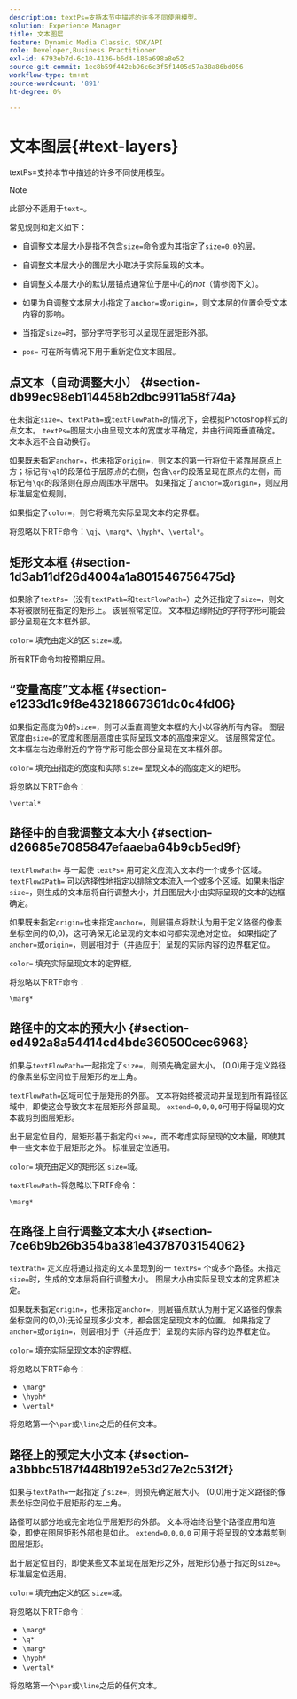 ```yaml
---
description: textPs=支持本节中描述的许多不同使用模型。
solution: Experience Manager
title: 文本图层
feature: Dynamic Media Classic，SDK/API
role: Developer,Business Practitioner
exl-id: 6793eb7d-6c10-4136-b6d4-186a698a8e52
source-git-commit: 1ec8b59f442eb96c6c3f5f1405d57a38a86bd056
workflow-type: tm+mt
source-wordcount: '891'
ht-degree: 0%

---
```


# 文本图层{#text-layers}

textPs=支持本节中描述的许多不同使用模型。

>[!NOTE]
>
>此部分不适用于`text=`。

常见规则和定义如下：

* 自调整文本层大小是指不包含`size=`命令或为其指定了`size=0,0`的层。

* 自调整文本层大小的图层大小取决于实际呈现的文本。
* 自调整文本层大小的默认层锚点通常位于层中心的&#x200B;*not*（请参阅下文）。
* 如果为自调整文本层大小指定了`anchor=`或`origin=`，则文本层的位置会受文本内容的影响。

* 当指定`size=`时，部分字符字形可以呈现在层矩形外部。
* `pos=` 可在所有情况下用于重新定位文本图层。

## 点文本（自动调整大小） {#section-db99ec98eb114458b2dbc9911a58f74a}

在未指定`size=`、`textPath=`或`textFlowPath=`的情况下，会模拟Photoshop样式的点文本。 `textPs=`图层大小由呈现文本的宽度水平确定，并由行间距垂直确定。 文本永远不会自动换行。

如果既未指定`anchor=`，也未指定`origin=`，则文本的第一行将位于紧靠层原点上方；标记有`\ql`的段落位于层原点的右侧，包含`\qr`的段落呈现在原点的左侧，而标记有`\qc`的段落则在原点周围水平居中。 如果指定了`anchor=`或`origin=`，则应用标准层定位规则。

如果指定了`color=`，则它将填充实际呈现文本的定界框。

将忽略以下RTF命令：`\qj`、`\marg*`、`\hyph*`、`\vertal*`。

## 矩形文本框 {#section-1d3ab11df26d4004a1a801546756475d}

如果除了`textPs=`（没有`textPath=`和`textFlowPath=`）之外还指定了`size=`，则文本将被限制在指定的矩形上。 该层照常定位。 文本框边缘附近的字符字形可能会部分呈现在文本框外部。

`color=` 填充由定义的区 `size=`域。

所有RTF命令均按预期应用。

## “变量高度”文本框 {#section-e1233d1c9f8e43218667361dc0c4fd06}

如果指定高度为0的`size=`，则可以垂直调整文本框的大小以容纳所有内容。 图层宽度由`size=`的宽度和图层高度由实际呈现文本的高度来定义。 该层照常定位。 文本框左右边缘附近的字符字形可能会部分呈现在文本框外部。

`color=` 填充由指定的宽度和实际 `size=` 呈现文本的高度定义的矩形。

将忽略以下RTF命令：

`\vertal*`

## 路径中的自我调整文本大小 {#section-d26685e7085847efaaeba64b9cb5ed9f}

`textFlowPath=` 与一起使 `textPs=` 用可定义应流入文本的一个或多个区域。`textFlowXPath=` 可以选择性地指定以排除文本流入一个或多个区域。如果未指定`size=`，则生成的文本层将自行调整大小，并且图层大小由实际呈现的文本的边框确定。

如果既未指定`origin=`也未指定`anchor=`，则层锚点将默认为用于定义路径的像素坐标空间的(0,0)，这可确保无论呈现的文本如何都实现绝对定位。 如果指定了`anchor=`或`origin=`，则层相对于（并适应于）呈现的实际内容的边界框定位。

`color=` 填充实际呈现文本的定界框。

将忽略以下RTF命令：

`\marg*`

## 路径中的文本的预大小 {#section-ed492a8a54414cd4bde360500cec6968}

如果与`textFlowPath=`一起指定了`size=`，则预先确定层大小。 (0,0)用于定义路径的像素坐标空间位于层矩形的左上角。

`textFlowPath=`区域可位于层矩形的外部。 文本将始终被流动并呈现到所有路径区域中，即使这会导致文本在层矩形外部呈现。 `extend=0,0,0,0`可用于将呈现的文本裁剪到图层矩形。

出于层定位目的，层矩形基于指定的`size=`，而不考虑实际呈现的文本量，即使其中一些文本位于层矩形之外。 标准层定位适用。

`color=` 填充由定义的矩形区 `size=`域。

`textFlowPath=`将忽略以下RTF命令：

`\marg*`

## 在路径上自行调整文本大小 {#section-7ce6b9b26b354ba381e4378703154062}

`textPath=` 定义应将通过指定的文本呈现到的一 `textPs=` 个或多个路径。未指定`size=`时，生成的文本层将自行调整大小。 图层大小由实际呈现文本的定界框决定。

如果既未指定`origin=`，也未指定`anchor=`，则层锚点默认为用于定义路径的像素坐标空间的(0,0);无论呈现多少文本，都会固定呈现文本的位置。 如果指定了`anchor=`或`origin=`，则层相对于（并适应于）呈现的实际内容的边界框定位。

`color=` 填充实际呈现文本的定界框。

将忽略以下RTF命令：

* `\marg*`
* `\hyph*`
* `\vertal*`

将忽略第一个`\par`或`\line`之后的任何文本。

## 路径上的预定大小文本 {#section-a3bbbc5187f448b192e53d27e2c53f2f}

如果与`textPath=`一起指定了`size=`，则预先确定层大小。 (0,0)用于定义路径的像素坐标空间位于层矩形的左上角。

路径可以部分地或完全地位于层矩形的外部。 文本将始终沿整个路径应用和渲染，即使在图层矩形外部也是如此。 `extend=0,0,0,0` 可用于将呈现的文本裁剪到图层矩形。

出于层定位目的，即使某些文本呈现在层矩形之外，层矩形仍基于指定的`size=`。 标准层定位适用。

`color=` 填充由定义的区 `size=`域。

将忽略以下RTF命令：

* `\marg*`
* `\q*`
* `\marg*`
* `\hyph*`
* `\vertal*`

将忽略第一个`\par`或`\line`之后的任何文本。
